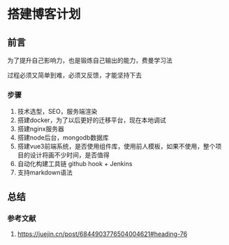 
# 搭建博客计划

## 前言

为了提升自己影响力，也是锻炼自己输出的能力，费曼学习法

过程必须又简单到难，必须又反馈，才能坚持下去

### 步骤

1. 技术选型，SEO，服务端渲染
2. 搭建docker，为了以后更好的迁移平台，现在本地调试
3. 搭建nginx服务器
4. 搭建node后台，mongodb数据库
5. 搭建vue3前端系统，是否使用组件库，使用前人模板，如果不使用，整个项目的设计将画不少时间，是否值得
6. 自动化构建工具链 github hook + Jenkins
7. 支持markdown语法

## 总结

### 参考文献

1. <https://juejin.cn/post/6844903776504004621#heading-76>
